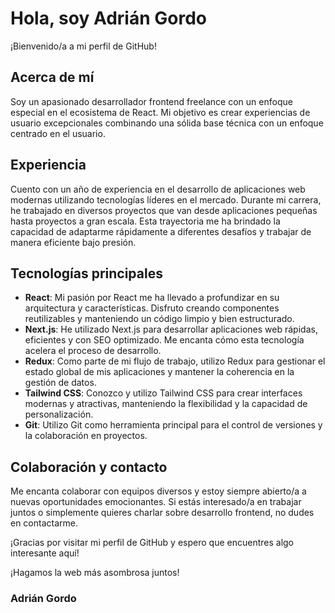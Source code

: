 # Hola, soy Adrián Gordo

¡Bienvenido/a a mi perfil de GitHub!

## Acerca de mí
Soy un apasionado desarrollador frontend freelance con un enfoque especial en el ecosistema de React. Mi objetivo es crear experiencias de usuario excepcionales combinando una sólida base técnica con un enfoque centrado en el usuario.

## Experiencia
Cuento con un año de experiencia en el desarrollo de aplicaciones web modernas utilizando tecnologías líderes en el mercado. Durante mi carrera, he trabajado en diversos proyectos que van desde aplicaciones pequeñas hasta proyectos a gran escala. Esta trayectoria me ha brindado la capacidad de adaptarme rápidamente a diferentes desafíos y trabajar de manera eficiente bajo presión.

## Tecnologías principales
- **React**: Mi pasión por React me ha llevado a profundizar en su arquitectura y características. Disfruto creando componentes reutilizables y manteniendo un código limpio y bien estructurado.
- **Next.js**: He utilizado Next.js para desarrollar aplicaciones web rápidas, eficientes y con SEO optimizado. Me encanta cómo esta tecnología acelera el proceso de desarrollo.
- **Redux**: Como parte de mi flujo de trabajo, utilizo Redux para gestionar el estado global de mis aplicaciones y mantener la coherencia en la gestión de datos.
- **Tailwind CSS**: Conozco y utilizo Tailwind CSS para crear interfaces modernas y atractivas, manteniendo la flexibilidad y la capacidad de personalización.
- **Git**: Utilizo Git como herramienta principal para el control de versiones y la colaboración en proyectos.

## Colaboración y contacto
Me encanta colaborar con equipos diversos y estoy siempre abierto/a a nuevas oportunidades emocionantes. Si estás interesado/a en trabajar juntos o simplemente quieres charlar sobre desarrollo frontend, no dudes en contactarme.

¡Gracias por visitar mi perfil de GitHub y espero que encuentres algo interesante aquí!

¡Hagamos la web más asombrosa juntos!

### Adrián Gordo
